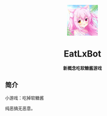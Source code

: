 <p align="center">
  <a href="https://mbrjun.github.io/EatLxBot/index.html"><img src="https://github.com/MBRjun/EatLxBot/blob/main/static/image/ClickBefore.jpg?raw=true" width="100" height="100" alt="EatLxBot"></a>
</p>
<div align="center">

# EatLxBot
**新概念吃软糖酱游戏**
</div>

## 简介
小游戏：吃掉软糖酱

纯恶搞无恶意。
